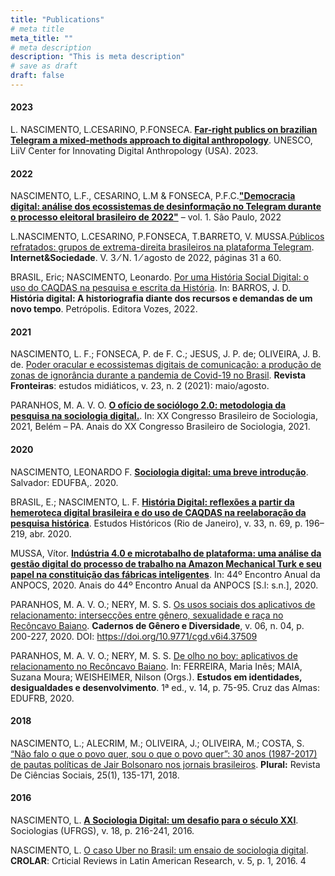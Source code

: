 ```yaml
---
title: "Publications"
# meta title
meta_title: ""
# meta description
description: "This is meta description"
# save as draft
draft: false
---
```


#### 2023

L. NASCIMENTO, L.CESARINO, P.FONSECA. **[Far-right publics on brazilian Telegram a mixed-methods approach to digital anthropology](https://unesdoc.unesco.org/ark:/48223/pf0000384901?fbclid=PAAaYTjUhU1xAsgLh-alU1N9HvzRTb81awgiQH0T9qenpXh2MnLbHahM8SBN8_aem_AXd6ekQU0vVsrNXUiJcN7tXeY_ANUn9_V8mus861IZmIPH4s8H5F-f8ihWLFdq86V9o)**. UNESCO, LiiV Center for Innovating Digital Anthropology (USA). 2023.

#### 2022

NASCIMENTO, L.F., CESARINO, L.M & FONSECA, P.F.C.**["Democracia digital: análise dos ecossistemas de desinformação no Telegram durante o processo eleitoral brasileiro de 2022"](https://internetlab.org.br/wp-content/uploads/2022/08/telegram-01-relatorio-06-1.pdf)** – vol. 1. São Paulo, 2022

L.NASCIMENTO, L.CESARINO, P.FONSECA, T.BARRETO, V. MUSSA.[Públicos refratados: grupos de extrema-direita brasileiros na plataforma Telegram](https://revista.internetlab.org.br/wp-content/uploads/2023/01/publicos.pdf). **Internet&Sociedade**. V. 3 ⁄ N. 1 ⁄ agosto de 2022, páginas 31 a 60.

BRASIL, Eric; NASCIMENTO, Leonardo. [Por uma História Social Digital: o uso do CAQDAS na pesquisa e escrita da História](https://www.amazon.com.br/História-digital-historiografia-recursos-demandas-ebook/dp/B0B5Y63944/ref=sr_1_1). In: BARROS, J. D. **História digital: A historiografia diante dos recursos e demandas de um novo tempo**. Petrópolis. Editora Vozes, 2022.

#### 2021

NASCIMENTO, L. F.; FONSECA, P. de F. C.; JESUS, J. P. de; OLIVEIRA, J. B. de. [Poder oracular e ecossistemas digitais de comunicação: a produção de zonas de ignorância durante a pandemia de Covid-19 no Brasil](https://revistas.unisinos.br/index.php/fronteiras/article/view/22620). **Revista Fronteiras**: estudos midiáticos, v. 23, n. 2 (2021): maio/agosto.

PARANHOS, M. A. V. O. **[O ofício de sociólogo 2.0: metodologia da pesquisa na sociologia digital.](https://www.sbs2021.sbsociologia.com.br/atividade/view?q=YToyOntzOjY6InBhcmFtcyI7czozNToiYToxOntzOjEyOiJJRF9BVElWSURBREUiO3M6MjoiNDYiO30iO3M6MToiaCI7czozMjoiMzFjOTFkNDAzMDBmMTQyMWE0MWRiZWM4NjQ4ZTUyYTkiO30%3D&ID_ATIVIDADE=46)**. In: XX Congresso Brasileiro de Sociologia, 2021, Belém – PA. Anais do XX Congresso Brasileiro de Sociologia, 2021.

#### 2020

NASCIMENTO, LEONARDO F. **[Sociologia digital: uma breve introdução](https://repositorio.ufba.br/bitstream/ri/32746/5/SociologiaDigitalPDF.pdf)**. Salvador: EDUFBA,. 2020.

BRASIL, E.; NASCIMENTO, L. F. **[História Digital: reflexões a partir da hemeroteca digital brasileira e do uso de CAQDAS na reelaboração da pesquisa histórica](https://www.scielo.br/j/eh/a/XNJJWhFFzPKdkhF6cyj5BJv/?lang=pt)**. Estudos Históricos (Rio de Janeiro), v. 33, n. 69, p. 196–219, abr. 2020.

MUSSA, Vítor. **[Indústria 4.0 e microtabalho de plataforma: uma análise da gestão digital do processo de trabalho na Amazon Mechanical Turk e seu papel na constituição das fábricas inteligentes](https://www.anpocs2020.sinteseeventos.com.br/trabalho/view?ID_TRABALHO=3347)**. In: 44º Encontro Anual da ANPOCS, 2020. Anais do 44º Encontro Anual da ANPOCS [S.l: s.n.], 2020.

PARANHOS, M. A. V. O.; NERY, M. S. S. [Os usos sociais dos aplicativos de relacionamento: intersecções entre gênero, sexualidade e raça no Recôncavo Baiano](https://periodicos.ufba.br/index.php/cadgendiv/article/view/37509). **Cadernos de Gênero e Diversidade**, v. 06, n. 04, p. 200-227, 2020. DOI: https://doi.org/10.9771/cgd.v6i4.37509

PARANHOS, M. A. V. O.; NERY, M. S. S. [De olho no boy: aplicativos de relacionamento no Recôncavo Baiano](https://ufrb.edu.br/editora/titulos-publicados). In: FERREIRA, Maria Inês; MAIA, Suzana Moura; WEISHEIMER, Nilson (Orgs.). **Estudos em identidades, desigualdades e desenvolvimento**. 1ª ed., v. 14, p. 75-95. Cruz das Almas: EDUFRB, 2020.

#### 2018

NASCIMENTO, L.; ALECRIM, M.; OLIVEIRA, J.; OLIVEIRA, M.; COSTA, S. [“Não falo o que o povo quer, sou o que o povo quer”: 30 anos (1987-2017) de pautas políticas de Jair Bolsonaro nos jornais brasileiros](https://www.revistas.usp.br/plural/article/view/149019/146180). **Plural:** Revista De Ciências Sociais, 25(1), 135-171, 2018.

#### 2016

NASCIMENTO, L. **[A Sociologia Digital: um desafio para o século XXI](https://www.scielo.br/j/soc/a/y9gtcQSrjjXVyRfryrKpXBk/?format=pdf&lang=pt)**. Sociologias (UFRGS), v. 18, p. 216-241, 2016.

NASCIMENTO, L. [O caso Uber no Brasil: um ensaio de sociologia digital](https://www.crolar.org/index.php/crolar/article/view/253/pdf). **CROLAR**: Crticial Reviews in Latin American Research, v. 5, p. 1, 2016. 4
